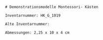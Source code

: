
            # Demonstrationsmodelle Montessori- Kästen
    
            Inventarnummer: HK_G_1019
    
            Alte Inventarnummer: 
    
            Abmessungen: 2,25 x 10 x 4 cm
            